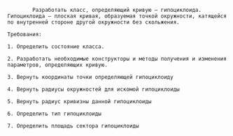             Разработать класс, определяющий кривую – гипоциклоида.
    Гипоциклоида – плоская кривая, образуемая точкой окружности, катящейся по внутренней стороне другой окружности без скольжения.

    Требования:

    1. Определить состояние класса.

    2. Разработать необходимые конструкторы и методы получения и изменения параметров, определяющих кривую.

    3. Вернуть координаты точки определяющей гипоциклоиду
    
    4. Вернуть радиусы окружностей для искомой гипоциклоиды
    
    5. Вернуть радиус кривизны данной гипоциклоиды
    
    6. Определить тип гипоциклоиды
    
    7. Определить площадь сектора гипоциклоиды
